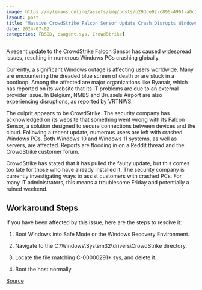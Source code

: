 ```yaml
---
image: https://mylemans.online/assets/img/posts/b29dce92-c896-496f-a0c1-cac1799c8848.png
layout: post
title: "Massive CrowdStrike Falcon Sensor Update Crash Disrupts Windows PCs Worldwide"
date: 2024-07-02
categories: [BSOD, csagent.sys, CrowdStrike]
---
```



A recent update to the CrowdStrike Falcon Sensor has caused widespread issues, resulting in numerous Windows PCs crashing globally.

Currently, a significant Windows outage is affecting users worldwide. Many are encountering the dreaded blue screen of death or are stuck in a bootloop. Among the affected are major organizations like Ryanair, which has reported on its website that its IT problems are due to an external provider issue. In Belgium, NMBS and Brussels Airport are also experiencing disruptions, as reported by VRTNWS.

The culprit appears to be CrowdStrike. The security company has acknowledged on its website that something went wrong with its Falcon Sensor, a solution designed to secure connections between devices and the cloud. Following a recent update, numerous users are left with crashed Windows PCs. Both Windows 10 and Windows 11 systems, as well as servers, are affected. Reports are flooding in on a Reddit thread and the CrowdStrike customer forum.

CrowdStrike has stated that it has pulled the faulty update, but this comes too late for those who have already installed it. The security company is currently investigating ways to assist customers with crashed PCs. For many IT administrators, this means a troublesome Friday and potentially a ruined weekend.

## Workaround Steps

If you have been affected by this issue, here are the steps to resolve it:

1. Boot Windows into Safe Mode or the Windows Recovery Environment.
   
2. Navigate to the C:\Windows\System32\drivers\CrowdStrike directory.

3. Locate the file matching C-00000291*.sys, and delete it.

4. Boot the host normally.


[Source](https://itdaily.be/nieuws/security/crowdstrike-sloopt-windows/)
